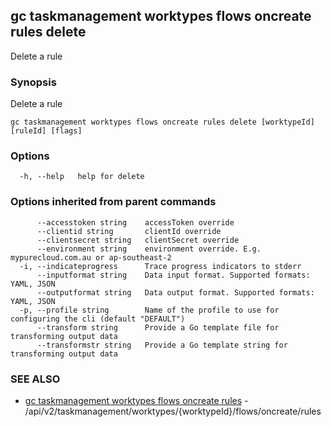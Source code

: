 ## gc taskmanagement worktypes flows oncreate rules delete

Delete a rule

### Synopsis

Delete a rule

```
gc taskmanagement worktypes flows oncreate rules delete [worktypeId] [ruleId] [flags]
```

### Options

```
  -h, --help   help for delete
```

### Options inherited from parent commands

```
      --accesstoken string    accessToken override
      --clientid string       clientId override
      --clientsecret string   clientSecret override
      --environment string    environment override. E.g. mypurecloud.com.au or ap-southeast-2
  -i, --indicateprogress      Trace progress indicators to stderr
      --inputformat string    Data input format. Supported formats: YAML, JSON
      --outputformat string   Data output format. Supported formats: YAML, JSON
  -p, --profile string        Name of the profile to use for configuring the cli (default "DEFAULT")
      --transform string      Provide a Go template file for transforming output data
      --transformstr string   Provide a Go template string for transforming output data
```

### SEE ALSO

* [gc taskmanagement worktypes flows oncreate rules](gc_taskmanagement_worktypes_flows_oncreate_rules.html)	 - /api/v2/taskmanagement/worktypes/{worktypeId}/flows/oncreate/rules


